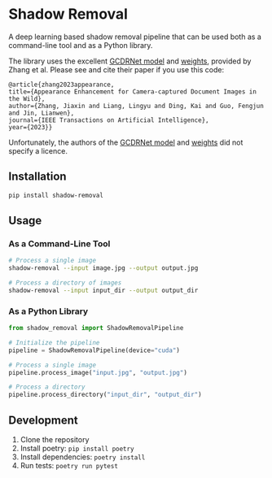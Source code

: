 # Shadow Removal

A deep learning based shadow removal pipeline that can be used both as a command-line tool and as a Python library.

The library uses the excellent [GCDRNet model](https://github.com/ZZZHANG-jx/GCDRNet/tree/main) and [weights](https://1drv.ms/f/s!Ak15mSdV3Wy4iYkeUK0TYUAajBPaBQ?e=BzXbk3), provided by Zhang et al. Please see and cite their paper if you use this code:

```
@article{zhang2023appearance,
title={Appearance Enhancement for Camera-captured Document Images in the Wild},
author={Zhang, Jiaxin and Liang, Lingyu and Ding, Kai and Guo, Fengjun and Jin, Lianwen},
journal={IEEE Transactions on Artificial Intelligence},
year={2023}}
```

Unfortunately, the authors of the [GCDRNet model](https://github.com/ZZZHANG-jx/GCDRNet/tree/main) and [weights](https://1drv.ms/f/s!Ak15mSdV3Wy4iYkeUK0TYUAajBPaBQ?e=BzXbk3) did not specify a licence.

## Installation

```bash
pip install shadow-removal
```

## Usage

### As a Command-Line Tool

```bash
# Process a single image
shadow-removal --input image.jpg --output output.jpg

# Process a directory of images
shadow-removal --input input_dir --output output_dir
```

### As a Python Library

```python
from shadow_removal import ShadowRemovalPipeline

# Initialize the pipeline
pipeline = ShadowRemovalPipeline(device="cuda")

# Process a single image
pipeline.process_image("input.jpg", "output.jpg")

# Process a directory
pipeline.process_directory("input_dir", "output_dir")
```

## Development

1. Clone the repository
2. Install poetry: `pip install poetry`
3. Install dependencies: `poetry install`
4. Run tests: `poetry run pytest`
